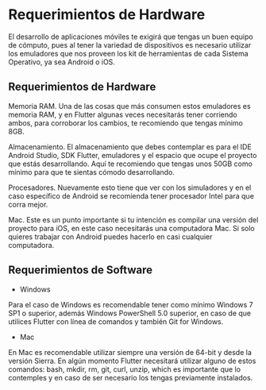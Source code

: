 # Requerimientos de Hardware

El desarrollo de aplicaciones móviles te exigirá que tengas un buen equipo de cómputo, pues al tener la variedad de dispositivos es necesario utilizar los emuladores que nos proveen los kit de herramientas de cada Sistema Operativo, ya sea Android o iOS.

## Requerimientos de Hardware
Memoria RAM. Una de las cosas que más consumen estos emuladores es memoria RAM, y en Flutter algunas veces necesitarás tener corriendo ambos, para corroborar los cambios, te recomiendo que tengas mínimo 8GB.

Almacenamiento. El almacenamiento que debes contemplar es para el IDE Android Studio, SDK Flutter, emuladores y el espacio que ocupe el proyecto que estás desarrollando. Aquí te recomiendo que tengas unos 50GB como mínimo para que te sientas cómodo desarrollando.

Procesadores. Nuevamente esto tiene que ver con los simuladores y en el caso específico de Android se recomienda tener procesador Intel para que corra mejor.

Mac. Este es un punto importante si tu intención es compilar una versión del proyecto para iOS, en este caso necesitarás una computadora Mac. Si solo quieres trabajar con Android puedes hacerlo en casi cualquier computadora.

## Requerimientos de Software

- Windows

Para el caso de Windows es recomendable tener como mínimo Windows 7 SP1 o superior, además Windows PowerShell 5.0 superior, en caso de que utilices Flutter con línea de comandos y también Git for Windows.

- Mac

En Mac es recomendable utilizar siempre una versión de 64-bit y desde la versión Sierra.
En algún momento Flutter necesitará utilizar alguno de estos comandos: bash, mkdir, rm, git, curl, unzip, which es importante que lo contemples y en caso de ser necesario los tengas previamente instalados.